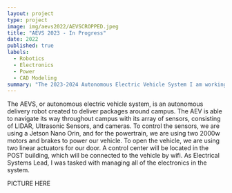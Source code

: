 ```yaml
---
layout: project
type: project
image: img/aevs2022/AEVSCROPPED.jpeg
title: "AEVS 2023 - In Progress"
date: 2022
published: true
labels:
  - Robotics
  - Electronics
  - Power
  - CAD Modeling
summary: "The 2023-2024 Autonomous Electric Vehicle System I am working on. Electrical team lead. "
---
```


The AEVS, or autonomous electric vehicle system, is an autonomous delivery robot created to deliver packages around campus.  The AEV is able to navigate its way throughout campus with its array of sensors, consisting of LIDAR, Ultrasonic Sensors, and cameras. To control the sensors, we are using a Jetson Nano Orin, and for the powertrain, we are using two 2000w motors and brakes to power our vehicle.  To open the vehicle, we are using two linear actuators for our door.  A control center will be located in the POST building, which will be connected to the vehicle by wifi.  As Electrical Systems Lead, I was tasked with managing all of the electronics in the system.

PICTURE HERE


